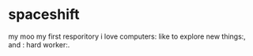# spaceshift
my moo
my first resporitory
i love computers: like to explore new things:, and : hard worker:.
